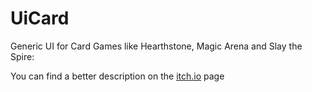 # UiCard
Generic UI for Card Games like Hearthstone, Magic Arena and Slay the Spire:

You can find a better description on the [itch.io](https://ycarowr.itch.io/cardgameui) page


